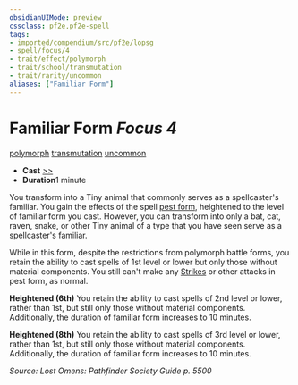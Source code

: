 ```yaml
---
obsidianUIMode: preview
cssclass: pf2e,pf2e-spell
tags:
- imported/compendium/src/pf2e/lopsg
- spell/focus/4
- trait/effect/polymorph
- trait/school/transmutation
- trait/rarity/uncommon
aliases: ["Familiar Form"]
---
```

# Familiar Form *Focus 4*   
[polymorph](polymorph.md)  [transmutation](transmutation.md)  [uncommon](uncommon.md)  

- **Cast** [>>](chapter-9-playing-the-game.md#Actions "Two-Action") 
- **Duration**1 minute

You transform into a Tiny animal that commonly serves as a spellcaster's familiar. You gain the effects of the spell [pest form](pest-form.md), heightened to the level of familiar form you cast. However, you can transform into only a bat, cat, raven, snake, or other Tiny animal of a type that you have seen serve as a spellcaster's familiar.

While in this form, despite the restrictions from polymorph battle forms, you retain the ability to cast spells of 1st level or lower but only those without material components. You still can't make any [Strikes](strike.md) or other attacks in pest form, as normal.

**Heightened (6th)** You retain the ability to cast spells of 2nd level or lower, rather than 1st, but still only those without material components. Additionally, the duration of familiar form increases to 10 minutes.

**Heightened (8th)** You retain the ability to cast spells of 3rd level or lower, rather than 1st, but still only those without material components. Additionally, the duration of familiar form increases to 10 minutes.

*Source: Lost Omens: Pathfinder Society Guide p. 5500*